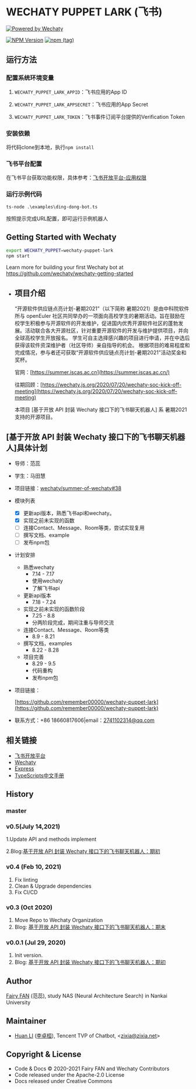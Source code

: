 # WECHATY PUPPET LARK (飞书)

[![Powered by Wechaty](https://img.shields.io/badge/Powered%20By-Wechaty-brightgreen.svg)](https://wechaty.js.org)

[![NPM Version](https://badge.fury.io/js/wechaty-puppet-lark.svg)](https://badge.fury.io/js/wechaty-puppet-lark)
[![npm (tag)](https://img.shields.io/npm/v/wechaty-puppet-lark/next.svg)](https://www.npmjs.com/package/wechaty-puppet-lark?activeTab=versions)

## 运行方法

### 配置系统环境变量

1. `WECHATY_PUPPET_LARK_APPID`：飞书应用的App ID

2. `WECHATY_PUPPET_LARK_APPSECRET`：飞书应用的App Secret

3. `WECHATY_PUPPET_LARK_TOKEN`：飞书事件订阅平台提供的Verification Token

### 安装依赖

将代码clone到本地，执行`npm install`

### 飞书平台配置

在飞书平台获取功能权限，具体参考：[飞书开放平台-应用权限](https://open.feishu.cn/document/ukTMukTMukTM/uQjN3QjL0YzN04CN2cDN)

### 运行示例代码

`ts-node .\examples\ding-dong-bot.ts`

按照提示完成URL配置，即可运行示例机器人

## Getting Started with Wechaty

```sh
export WECHATY_PUPPET=wechaty-puppet-lark
npm start
```

Learn more for building your first Wechaty bot at <https://github.com/wechaty/wechaty-getting-started>

- ## 项目介绍

  “开源软件供应链点亮计划-暑期2021”（以下简称 暑期2021）是由中科院软件所与 openEuler 社区共同举办的一项面向高校学生的暑期活动。旨在鼓励在校学生积极参与开源软件的开发维护，促进国内优秀开源软件社区的蓬勃发展。活动联合各大开源社区，针对重要开源软件的开发与维护提供项目，并向全球高校学生开放报名。 学生可自主选择感兴趣的项目进行申请，并在中选后获得该软件资深维护者（社区导师）亲自指导的机会。 根据项目的难易程度和完成情况，参与者还可获取“开源软件供应链点亮计划-暑期2021”活动奖金和奖杯。

  官网：[https://summer.iscas.ac.cn](https://summer.iscas.ac.cn/)

  往期回顾：[https://wechaty.js.org/2020/07/20/wechaty-soc-kick-off-meeting](https://wechaty.js.org/2020/07/20/wechaty-soc-kick-off-meeting)

  本项目 [基于开放 API 封装 Wechaty 接口下的飞书聊天机器人] 系 暑期2021 支持的开源项目。

## [基于开放 API 封装 Wechaty 接口下的飞书聊天机器人]具体计划

- 导师：范蕊

- 学生：马田慧

- 项目链接：[wechaty/summer-of-wechaty#38](https://github.com/wechaty/summer-of-wechaty/issues/38)

- 模块列表

  - [x] 更新api版本，熟悉飞书api和wechaty。
  - [x] 实现之前未实现的函数
  - [ ] 连接Contact、Message、Room等类，尝试实现复用
  - [ ] 撰写文档、example
  - [ ] 发布npm包

- 计划安排

  - 熟悉wechaty
    - 7.14 - 7.17
    - 使用wechaty
    - 了解飞书api
  - 更新api版本
    - 7.18 - 7.24
  - 实现之前未实现的函数阶段
    - 7.25 - 8.8
    - 分两阶段完成，期间注重与导师交流
  - 连接Contact、Message、Room等类
    - 8.9 - 8.21
  - 撰写文档，examples
    - 8.22 - 8.28
  - 项目完善
    - 8.29 - 9.5
    - 代码重构
    - 发布npm包

- 项目链接：

  [https://github.com/remember00000/wechaty-puppet-lark](https://github.com/remember00000/wechaty-puppet-lark)

- 联系方式：+86 18660817606|email：2741102314@qq.com

## 相关链接

- [飞书开放平台](https://open.feishu.cn/document/ukTMukTMukTM/uUTNz4SN1MjL1UzM)
- [Wechaty](https://wechaty.js.org/v/zh/)
- [Express](https://www.runoob.com/nodejs/nodejs-express-framework.html)
- [TypeScripts中文手册](https://www.tslang.cn/docs/handbook/basic-types.html)

## History

### master

### v0.5(July 14,2021)

1.Update API and methods implement

2.Blog:[基于开放 API 封装 Wechaty 接口下的飞书聊天机器人：期初](https://wechaty.js.org/2021/07/14/ospp-plan-wechaty-puppet-lark/)

### v0.4 (Feb 10, 2021)

1. Fix linting
1. Clean & Upgrade dependencies
1. Fix CI/CD

### v0.3 (Oct 2020)

1. Move Repo to Wechaty Organization
1. Blog: [基于开放 API 封装 Wechaty 接口下的飞书聊天机器人：期末](https://wechaty.js.org/2020/09/30/wechaty-puppet-lark-final-blog/)

### v0.0.1 (Jul 29, 2020)

1. Init version.
1. Blog: [基于开放 API 封装 Wechaty 接口下的飞书聊天机器人：期初](https://wechaty.js.org/2020/07/29/wechaty-puppet-lark-plan-blog/)

## Author

[Fairy FAN](https://github.com/Roxanne718) (范蕊), study NAS (Neural Architecture Search) in Nankai University

## Maintainer

- [Huan LI](https://github.com/huan) ([李卓桓](http://linkedin.com/in/zixia)), Tencent TVP of Chatbot, \<zixia@zixia.net\>

## Copyright & License

- Code & Docs © 2020-2021 Fairy FAN and Wechaty Contributors
- Code released under the Apache-2.0 License
- Docs released under Creative Commons
